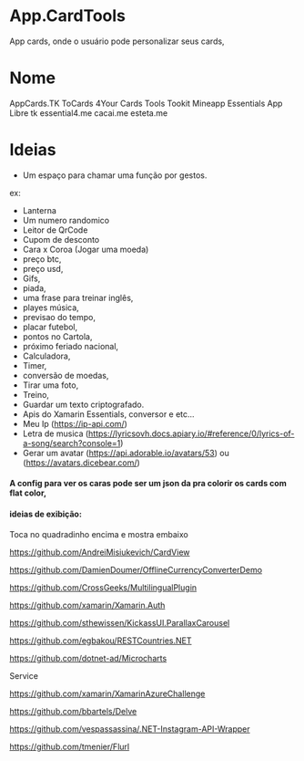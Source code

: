 # App.CardTools

App cards, onde o usuário pode personalizar seus cards, 

# Nome
AppCards.TK ToCards 4Your Cards
Tools
Tookit
Mineapp
Essentials App
Libre tk
essential4.me
cacai.me
esteta.me

# Ideias

- Um espaço para chamar uma função por gestos.

ex: 
- Lanterna
- Um numero randomico
- Leitor de QrCode
- Cupom de desconto
- Cara x Coroa (Jogar uma moeda)
- preço btc, 
- preço usd, 
- Gifs,
- piada, 
- uma frase para treinar inglês, 
- playes música, 
- previsao do tempo, 
- placar futebol, 
- pontos no Cartola, 
- próximo feriado nacional, 
- Calculadora, 
- Timer, 
- conversão de moedas,
- Tirar uma foto,
- Treino,
- Guardar um texto criptografado.
- Apis do Xamarin Essentials, conversor e etc...
- Meu Ip (https://ip-api.com/)
- Letra de musica (https://lyricsovh.docs.apiary.io/#reference/0/lyrics-of-a-song/search?console=1)
- Gerar um avatar (https://api.adorable.io/avatars/53) ou (https://avatars.dicebear.com/)

#### A config para ver os caras pode ser um json da pra colorir os cards com flat color,

#### ideias de exibição:
Toca no quadradinho encima e mostra embaixo


https://github.com/AndreiMisiukevich/CardView

https://github.com/DamienDoumer/OfflineCurrencyConverterDemo

https://github.com/CrossGeeks/MultilingualPlugin

https://github.com/xamarin/Xamarin.Auth

https://github.com/sthewissen/KickassUI.ParallaxCarousel

https://github.com/egbakou/RESTCountries.NET

https://github.com/dotnet-ad/Microcharts

Service

https://github.com/xamarin/XamarinAzureChallenge

https://github.com/bbartels/Delve

https://github.com/vespassassina/.NET-Instagram-API-Wrapper

https://github.com/tmenier/Flurl
